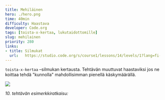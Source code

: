 ```yaml
---
title: Mehiläinen
hero: ./hero.png
time: 40min
difficulty: Haastava
developer: Code.org
tags: [toista-x-kertaa, lukutaidottomille]
slug: mehilainen
priority: 280
links:
- title: Silmukat
  url:   https://studio.code.org/s/course1/lessons/14/levels/1?lang=fi-FI
---
```


`toista-x-kertaa` –silmukan kertausta. Tehtävän muuttuvat haastaviksi jos ne koittaa tehdä "kunnolla" mahdollisimman pienellä käskymäärällä.

![](/mehilainen/tehtava_10.png)

*10. tehtävän esimerkkiratkaisu:*
